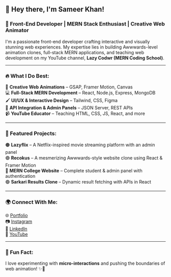 ## 👋 Hey there, I'm Sameer Khan!

### 🚀 Front-End Developer | MERN Stack Enthusiast | Creative Web Animator

I'm a passionate front-end developer crafting interactive and visually stunning web experiences. My expertise lies in building Awwwards-level animation clones, full-stack MERN applications, and teaching web development on my YouTube channel, **Lazy Codwr (MERN Coding School)**.

---

### 🔥 What I Do Best:
🎨 **Creative Web Animations** – GSAP, Framer Motion, Canvas  
💻 **Full-Stack MERN Development** – React, Node.js, Express, MongoDB  
🖌 **UI/UX & Interactive Design** – Tailwind, CSS, Figma  
📡 **API Integration & Admin Panels** – JSON Server, REST APIs  
📹 **YouTube Educator** – Teaching HTML, CSS, JS, React, and more  

---

### 🚀 Featured Projects:
🟠 **Lazyflix** – A Netflix-inspired movie streaming platform with an admin panel  
🟣 **Recokus** – A mesmerizing Awwwards-style website clone using React & Framer Motion  
🔵 **MERN College Website** – Complete student & admin panel with authentication  
🟢 **Sarkari Results Clone** – Dynamic result fetching with APIs in React  

---

### 🌍 Connect With Me:
🌐 [Portfolio](https://lazycodwr.netlify.app/)  
📷 [Instagram](https://www.instagram.com/lazy_codwer/)  
🎨 [LinkedIn](https://www.linkedin.com/in/dev-sameer-khan/)  
🎥 [YouTube](https://www.youtube.com/@LazyCodwrr)  

---

### 🎯 Fun Fact:
I love experimenting with **micro-interactions** and pushing the boundaries of web animation! ✨🚀
